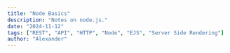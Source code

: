 ```yaml
---
title: "Node Basics"
description: "Notes on node.js."
date: "2024-11-12"
tags: ["REST", "API", "HTTP", "Node", "EJS", "Server Side Rendering"]
author: "Alexander"
---
```

